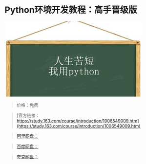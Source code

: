 # Python环境开发教程：高手晋级版

![img](../../../assets/study163/free/d68dcf156a3d46a085335c2e2671f097.jpg)

> 价格：免费

> [官方链接：https://study.163.com/course/introduction/1006549009.htm](https://study.163.com/course/introduction/1006549009.htm)

> [阿里网盘：]()

> [百度网盘：]()

> [夸克网盘：]()
